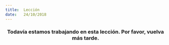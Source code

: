 ```yaml
---
title:  Lección
date:   24/10/2018
---
```


### <center>Todavía estamos trabajando en esta lección. Por favor, vuelva más tarde.</center>